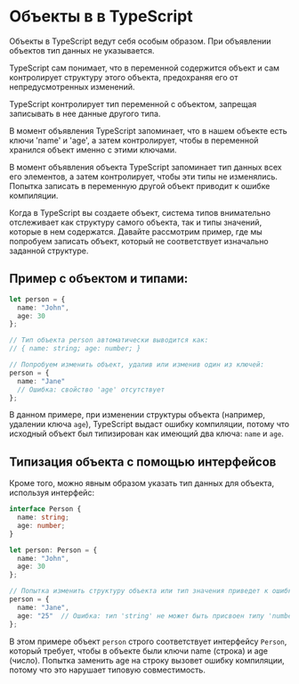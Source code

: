 # Объекты в в TypeScript
Объекты в TypeScript ведут себя особым образом. При объявлении объектов тип данных не указывается. 

TypeScript сам понимает, что в переменной содержится объект и сам контролирует структуру этого объекта, предохраняя его от непредусмотренных изменений.

TypeScript контролирует тип переменной с объектом, запрещая записывать в нее данные другого типа.

В момент объявления TypeScript запоминает, что в нашем объекте есть ключи 'name' и 'age', а затем контролирует, чтобы в переменной хранился объект именно с этими ключами.

В момент объявления объекта TypeScript запоминает тип данных всех его элементов, а затем контролирует, чтобы эти типы не изменялись. 
Попытка записать в переменную другой объект приводит к ошибке компиляции.

Когда в TypeScript вы создаете объект, система типов внимательно отслеживает как структуру самого объекта, так и типы значений, которые в нем содержатся. Давайте рассмотрим пример, где мы попробуем записать объект, который не соответствует изначально заданной структуре.

## Пример с объектом и типами:
```typescript
let person = {
  name: "John",
  age: 30
};

// Тип объекта person автоматически выводится как:
// { name: string; age: number; }

// Попробуем изменить объект, удалив или изменив один из ключей:
person = {
  name: "Jane"
  // Ошибка: свойство 'age' отсутствует
};
```

В данном примере, при изменении структуры объекта (например, удалении ключа `age`), TypeScript выдаст ошибку компиляции, потому что исходный объект был типизирован как имеющий два ключа: `name` и `age`.

## Типизация объекта с помощью интерфейсов
Кроме того, можно явным образом указать тип данных для объекта, используя интерфейс:
```typescript
interface Person {
  name: string;
  age: number;
}

let person: Person = {
  name: "John",
  age: 30
};

// Попытка изменить структуру объекта или тип значения приведет к ошибке:
person = {
  name: "Jane",
  age: "25"  // Ошибка: тип 'string' не может быть присвоен типу 'number'
};
```

В этом примере объект `person` строго соответствует интерфейсу `Person`, который требует, чтобы в объекте были ключи name (строка) и age (число). Попытка заменить age на строку вызовет ошибку компиляции, потому что это нарушает типовую совместимость.
